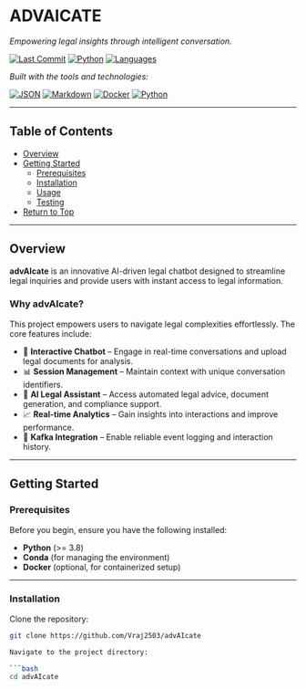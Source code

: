 # ADVAICATE

*Empowering legal insights through intelligent conversation.*

[![Last Commit](https://img.shields.io/github/last-commit/Vraj2503/advAIcate?label=last%20commit)]() 
[![Python](https://img.shields.io/badge/python-100%25-blue)]() 
[![Languages](https://img.shields.io/github/languages/count/Vraj2503/advAIcate)]()

_Built with the tools and technologies:_

[![JSON](https://img.shields.io/badge/JSON-automated-lightgrey)]() 
[![Markdown](https://img.shields.io/badge/Markdown-formatted-lightgrey)]() 
[![Docker](https://img.shields.io/badge/Docker-enabled-blue)]() 
[![Python](https://img.shields.io/badge/Python-core-blue)]()

---

## Table of Contents

- [Overview](#overview)
- [Getting Started](#getting-started)
  - [Prerequisites](#prerequisites)
  - [Installation](#installation)
  - [Usage](#usage)
  - [Testing](#testing)
- [Return to Top](#return-to-top)

---

## Overview

**advAIcate** is an innovative AI-driven legal chatbot designed to streamline legal inquiries and provide users with instant access to legal information.

### Why advAIcate?

This project empowers users to navigate legal complexities effortlessly. The core features include:

- 🤖 **Interactive Chatbot** – Engage in real-time conversations and upload legal documents for analysis.
- 📊 **Session Management** – Maintain context with unique conversation identifiers.
- 📑 **AI Legal Assistant** – Access automated legal advice, document generation, and compliance support.
- 📈 **Real-time Analytics** – Gain insights into interactions and improve performance.
- 🔐 **Kafka Integration** – Enable reliable event logging and interaction history.

---

## Getting Started

### Prerequisites

Before you begin, ensure you have the following installed:

- **Python** (>= 3.8)
- **Conda** (for managing the environment)
- **Docker** (optional, for containerized setup)

---

### Installation

Clone the repository:

```bash
git clone https://github.com/Vraj2503/advAIcate

Navigate to the project directory:

```bash
cd advAIcate
